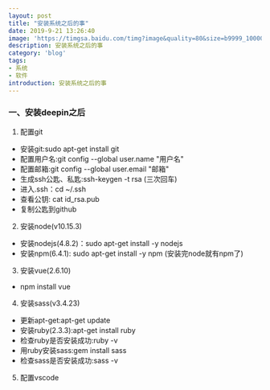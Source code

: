 ```yaml
---
layout: post
title: "安装系统之后的事"
date: 2019-9-21 13:26:40
image: 'https://timgsa.baidu.com/timg?image&quality=80&size=b9999_10000&sec=1568647214378&di=b1cd2954d44adde4bebc4a1de2b45d83&imgtype=0&src=http%3A%2F%2Fwww.d1net.com%2Fuploadfile%2F2015%2F0217%2F20150217092739863.jpg'
description: 安装系统之后的事
category: 'blog'
tags:
- 系统
- 软件
introduction: 安装系统之后的事
---
```


### 一、安装deepin之后

1. 配置git   
- 安装git:sudo apt-get install git  
- 配置用户名:git config --global user.name "用户名"  
- 配置邮箱:git config --global user.email "邮箱"  
- 生成ssh公匙、私匙:ssh-keygen -t rsa (三次回车)  
- 进入.ssh：cd ~/.ssh  
- 查看公钥: cat id_rsa.pub  
- 复制公匙到github  

2. 安装node(v10.15.3)  
- 安装nodejs(4.8.2)：sudo apt-get install -y nodejs  
- 安装npm(6.4.1): sudo apt-get install -y npm (安装完node就有npm了)   

3. 安装vue(2.6.10)  
- npm install vue  

4. 安装sass(v3.4.23)  
- 更新apt-get:apt-get update  
- 安装ruby(2.3.3):apt-get install ruby  
- 检查ruby是否安装成功:ruby -v  
- 用ruby安装sass:gem install sass  
- 检查sass是否安装成功:sass -v  

5. 配置vscode  






